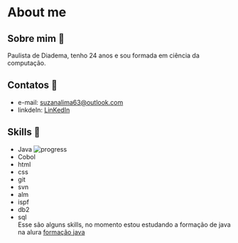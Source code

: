 # About me
## Sobre mim :princess:
Paulista de Diadema, tenho 24 anos e sou formada em ciência da computação. 
## Contatos :love_letter:
* e-mail: suzanalima63@outlook.com
* linkdeIn: [LinKedIn](https://www.linkedin.com/in/suzana-lima/) 
## Skills :muscle:
* Java ![progress](https://progress-bar.dev/40/ "progress")
* Cobol
* html
* css
* git
* svn
* alm
* ispf
* db2
* sql  
Esse são alguns skills, no momento estou estudando a formação de java na alura [formação java](https://cursos.alura.com.br/formacao-java)
